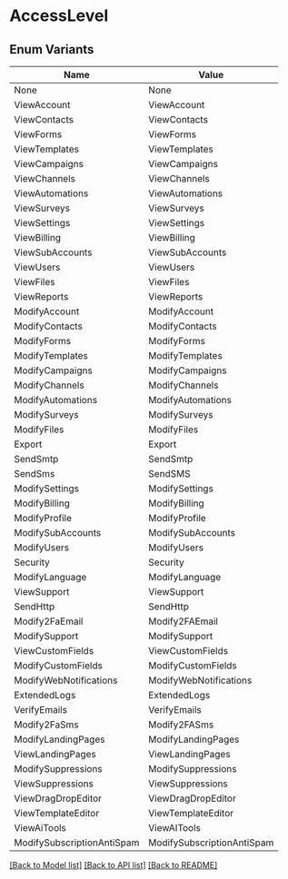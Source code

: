 # AccessLevel

## Enum Variants

| Name | Value |
|---- | -----|
| None | None |
| ViewAccount | ViewAccount |
| ViewContacts | ViewContacts |
| ViewForms | ViewForms |
| ViewTemplates | ViewTemplates |
| ViewCampaigns | ViewCampaigns |
| ViewChannels | ViewChannels |
| ViewAutomations | ViewAutomations |
| ViewSurveys | ViewSurveys |
| ViewSettings | ViewSettings |
| ViewBilling | ViewBilling |
| ViewSubAccounts | ViewSubAccounts |
| ViewUsers | ViewUsers |
| ViewFiles | ViewFiles |
| ViewReports | ViewReports |
| ModifyAccount | ModifyAccount |
| ModifyContacts | ModifyContacts |
| ModifyForms | ModifyForms |
| ModifyTemplates | ModifyTemplates |
| ModifyCampaigns | ModifyCampaigns |
| ModifyChannels | ModifyChannels |
| ModifyAutomations | ModifyAutomations |
| ModifySurveys | ModifySurveys |
| ModifyFiles | ModifyFiles |
| Export | Export |
| SendSmtp | SendSmtp |
| SendSms | SendSMS |
| ModifySettings | ModifySettings |
| ModifyBilling | ModifyBilling |
| ModifyProfile | ModifyProfile |
| ModifySubAccounts | ModifySubAccounts |
| ModifyUsers | ModifyUsers |
| Security | Security |
| ModifyLanguage | ModifyLanguage |
| ViewSupport | ViewSupport |
| SendHttp | SendHttp |
| Modify2FaEmail | Modify2FAEmail |
| ModifySupport | ModifySupport |
| ViewCustomFields | ViewCustomFields |
| ModifyCustomFields | ModifyCustomFields |
| ModifyWebNotifications | ModifyWebNotifications |
| ExtendedLogs | ExtendedLogs |
| VerifyEmails | VerifyEmails |
| Modify2FaSms | Modify2FASms |
| ModifyLandingPages | ModifyLandingPages |
| ViewLandingPages | ViewLandingPages |
| ModifySuppressions | ModifySuppressions |
| ViewSuppressions | ViewSuppressions |
| ViewDragDropEditor | ViewDragDropEditor |
| ViewTemplateEditor | ViewTemplateEditor |
| ViewAiTools | ViewAITools |
| ModifySubscriptionAntiSpam | ModifySubscriptionAntiSpam |


[[Back to Model list]](../README.md#documentation-for-models) [[Back to API list]](../README.md#documentation-for-api-endpoints) [[Back to README]](../README.md)


